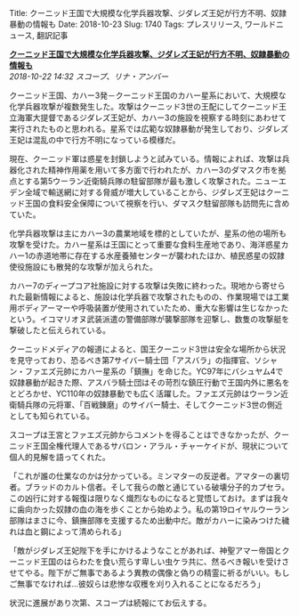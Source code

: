 Title: クーニッド王国で大規模な化学兵器攻撃、ジダレズ王妃が行方不明、奴隷暴動の情報も
Date: 2018-10-23
Slug: 1740
Tags: プレスリリース, ワールドニュース, 翻訳記事

<p class="lead"><strong><a href="https://community.eveonline.com/news/news-channels/world-news/major-chemical-weapons-attacks-in-khanid-kingdom-queen-zidarez-missing-slave-revolts-reported/">クーニッド王国で大規模な化学兵器攻撃、ジダレズ王妃が行方不明、奴隷暴動の情報も</a></strong><br/>
<em>2018-10-22 14:32 スコープ、リナ・アンバー</em></p>
<p>クーニッド王国、カハー3発－クーニッド王国のカハー星系において、大規模な化学兵器攻撃が複数発生した。攻撃はクーニッド3世の王配にしてクーニッド王立海軍大提督であるジダレズ王妃が、カハー3の施設を視察する時刻にあわせて実行されたものと思われる。星系では広範な奴隷暴動が発生しており、ジダレズ王妃は混乱の中で行方不明になっている模様だ。</p>
<p>現在、クーニッド軍は惑星を封鎖しようと試みている。情報によれば、攻撃は兵器化された精神作用薬を用いて多方面で行われたが、カハー3のダマスク市を拠点とする第5ウーラン近衛騎兵隊の駐留部隊が最も激しく攻撃された。ニューエデン全域で輸送網に対する脅威が増大していることから、ジダレズ王妃はクーニッド王国の食料安全保障について視察を行い、ダマスク駐留部隊も訪問先に含めていた。</p>
<p>化学兵器攻撃は主にカハー3の農業地域を標的としていたが、星系の他の場所も攻撃を受けた。カハー星系は王国にとって重要な食料生産地であり、海洋惑星カハー1の赤道地帯に存在する水産養殖センターが襲われたほか、植民惑星の奴隷使役施設にも散発的な攻撃が加えられた。</p>
<p>カハー7のディープコア社施設に対する攻撃は失敗に終わった。現地から寄せられた最新情報によると、施設は化学兵器で攻撃されたものの、作業現場では工業用ボディアーマーや呼吸装置が使用されていたため、重大な影響は生じなかったという。イコマリオヌ武装派遣の警備部隊が襲撃部隊を迎撃し、数隻の攻撃艇を撃破したと伝えられている。</p>
<p>クーニッドメディアの報道によると、国王クーニッド3世は安全な場所から状況を見守っており、恐るべき第7サイバー騎士団「アスバラ」の指揮官、ソシャン・ファエズ元帥にカハー星系の「鎮撫」を命じた。YC97年にバシュヤム4で奴隷暴動が起きた際、アスバラ騎士団はその苛烈な鎮圧行動で王国内外に悪名をとどろかせ、YC110年の奴隷暴動でも広く活躍した。ファエズ元帥はウーラン近衛騎兵隊の元将軍、「百戦錬磨」のサイバー騎士、そしてクーニッド3世の側近としても知られている。</p>
<p>スコープは王宮とファエズ元帥からコメントを得ることはできなかったが、クーニッド王国全権代理人であるサバロン・アラル・チャーケイドが、現状について個人的見解を語ってくれた。</p>
<p>「これが誰の仕業なのかは分かっている。ミンマターの反逆者。アマターの裏切者。ブラッドのカルト信者。そして我らの敵と通じている破壊分子的カプセラ。この凶行に対する報復は限りなく熾烈なものになると覚悟しておけ。まずは我々に歯向かった奴隷の血の海を歩くことから始めよう。私の第19ロイヤルウーラン部隊はまさに今、鎮撫部隊を支援するため出動中だ。敵がカハーに染みつけた穢れは血と鋼によって清められる」</p>
<p>「敵がジダレズ王妃陛下を手にかけるようなことがあれば、神聖アマー帝国とクーニッド王国のはらわたを食い荒らす卑しい虫ケラ共に、然るべき報いを受けさせてやる。陛下がご無事であるよう異教の偶像と偽りの精霊に祈るがいい。もしご無事でなければ…彼奴らは悲惨な収穫を刈り入れることになるだろう」</p>
<p>状況に進展があり次第、スコープは続報にてお伝えする。</p>

